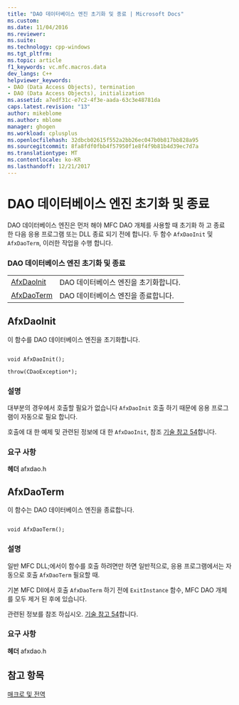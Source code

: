 ```yaml
---
title: "DAO 데이터베이스 엔진 초기화 및 종료 | Microsoft Docs"
ms.custom: 
ms.date: 11/04/2016
ms.reviewer: 
ms.suite: 
ms.technology: cpp-windows
ms.tgt_pltfrm: 
ms.topic: article
f1_keywords: vc.mfc.macros.data
dev_langs: C++
helpviewer_keywords:
- DAO (Data Access Objects), termination
- DAO (Data Access Objects), initialization
ms.assetid: a7edf31c-e7c2-4f3e-aada-63c3e48781da
caps.latest.revision: "13"
author: mikeblome
ms.author: mblome
manager: ghogen
ms.workload: cplusplus
ms.openlocfilehash: 32dbcb02615f552a2bb26ec047b0b817bb828a95
ms.sourcegitcommit: 8fa8fdf0fbb4f57950f1e8f4f9b81b4d39ec7d7a
ms.translationtype: MT
ms.contentlocale: ko-KR
ms.lasthandoff: 12/21/2017
---
```

# <a name="dao-database-engine-initialization-and-termination"></a>DAO 데이터베이스 엔진 초기화 및 종료
DAO 데이터베이스 엔진은 먼저 해야 MFC DAO 개체를 사용할 때 초기화 하 고 종료 한 다음 응용 프로그램 또는 DLL 종료 되기 전에 합니다. 두 함수 `AfxDaoInit` 및 `AfxDaoTerm`, 이러한 작업을 수행 합니다.  
  
### <a name="dao-database-engine-initialization-and-termination"></a>DAO 데이터베이스 엔진 초기화 및 종료  
  
|||  
|-|-|  
|[AfxDaoInit](#afxdaoinit)|DAO 데이터베이스 엔진을 초기화합니다.|  
|[AfxDaoTerm](#afxdaoterm)|DAO 데이터베이스 엔진을 종료합니다.|  
  
##  <a name="afxdaoinit"></a>AfxDaoInit  
 이 함수를 DAO 데이터베이스 엔진을 초기화합니다.  
  
```  
 
void AfxDaoInit();

throw(CDaoException*);  
```  
  
### <a name="remarks"></a>설명  
 대부분의 경우에서 호출할 필요가 없습니다 `AfxDaoInit` 호출 하기 때문에 응용 프로그램이 자동으로 필요 합니다.  
  
 호출에 대 한 예제 및 관련된 정보에 대 한 `AfxDaoInit`, 참조 [기술 참고 54](../../mfc/tn054-calling-dao-directly-while-using-mfc-dao-classes.md)합니다.  
  
### <a name="requirements"></a>요구 사항  
  **헤더** afxdao.h  
  
##  <a name="afxdaoterm"></a>AfxDaoTerm  
 이 함수는 DAO 데이터베이스 엔진을 종료합니다.  
  
```  
 
void AfxDaoTerm();  
```  
  
### <a name="remarks"></a>설명  
 일반 MFC DLL;에서이 함수를 호출 하려면만 하면 일반적으로, 응용 프로그램에서는 자동으로 호출 `AfxDaoTerm` 필요할 때.  
  
 기본 MFC Dll에서 호출 `AfxDaoTerm` 하기 전에 `ExitInstance` 함수, MFC DAO 개체를 모두 제거 된 후에 있습니다.  
  
 관련된 정보를 참조 하십시오. [기술 참고 54](../../mfc/tn054-calling-dao-directly-while-using-mfc-dao-classes.md)합니다.  

### <a name="requirements"></a>요구 사항  
  **헤더** afxdao.h  

## <a name="see-also"></a>참고 항목  
 [매크로 및 전역](../../mfc/reference/mfc-macros-and-globals.md)
